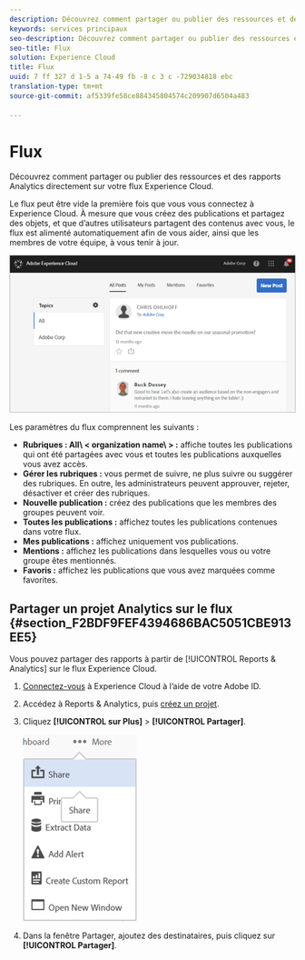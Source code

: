 ```yaml
---
description: Découvrez comment partager ou publier des ressources et des rapports Analytics directement sur votre flux Experience Cloud.
keywords: services principaux
seo-description: Découvrez comment partager ou publier des ressources et des rapports Adobe Analytics directement avec d'autres personnes à l'aide de votre flux Experience Cloud.
seo-title: Flux
solution: Experience Cloud
title: Flux
uuid: 7 ff 327 d 1-5 a 74-49 fb -8 c 3 c -729034818 ebc
translation-type: tm+mt
source-git-commit: af5339fe58ce884345804574c209907d6504a483

---
```



# Flux

Découvrez comment partager ou publier des ressources et des rapports Analytics directement sur votre flux Experience Cloud.

Le flux peut être vide la première fois que vous vous connectez à Experience Cloud. À mesure que vous créez des publications et partagez des objets, et que d’autres utilisateurs partagent des contenus avec vous, le flux est alimenté automatiquement afin de vous aider, ainsi que les membres de votre équipe, à vous tenir à jour.

![](assets/posts.png)

Les paramètres du flux comprennent les suivants :

* **Rubriques : All\ &lt; organization name\ &gt; :** affiche toutes les publications qui ont été partagées avec vous et toutes les publications auxquelles vous avez accès.
* **Gérer les rubriques :** vous permet de suivre, ne plus suivre ou suggérer des rubriques. En outre, les administrateurs peuvent approuver, rejeter, désactiver et créer des rubriques.
* **Nouvelle publication :** créez des publications que les membres des groupes peuvent voir.
* **Toutes les publications :** affichez toutes les publications contenues dans votre flux.
* **Mes publications :** affichez uniquement vos publications.
* **Mentions :** affichez les publications dans lesquelles vous ou votre groupe êtes mentionnés.
* **Favoris :** affichez les publications que vous avez marquées comme favorites.

## Partager un projet Analytics sur le flux {#section_F2BDF9FEF4394686BAC5051CBE913EE5}

Vous pouvez partager des rapports à partir de [!UICONTROL Reports &amp; Analytics] sur le flux Experience Cloud.

1. [Connectez-vous](admin-getting-started/getting-started-experience-cloud.md#topic_AC564B6795334DE39359ADD87F52F2E0) à Experience Cloud à l’aide de votre Adobe ID.

1. Accédez à Reports &amp; Analytics, puis [créez un projet](https://marketing.adobe.com/resources/help/en_US/analytics/analysis-workspace/freeform_overview.html).

1. Cliquez **[!UICONTROL sur Plus]** &gt; **[!UICONTROL Partager]**.

   ![](assets/share_report.png)

1. Dans la fenêtre Partager, ajoutez des destinataires, puis cliquez sur **[!UICONTROL Partager]**.
